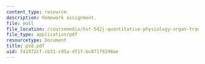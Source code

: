 ```yaml
---
content_type: resource
description: Homework assignment.
file: null
file_location: /coursemedia/hst-542j-quantitative-physiology-organ-transport-systems-spring-2004/f41972cfcb31c95adf1fbc071f9298ae_ps8.pdf
file_type: application/pdf
resourcetype: Document
title: ps8.pdf
uid: f41972cf-cb31-c95a-df1f-bc071f9298ae
---
```

